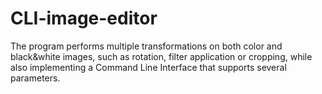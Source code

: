 # CLI-image-editor
The program performs multiple transformations on both color and black&amp;white images, such as rotation, filter application or cropping, while also implementing a Command Line Interface that supports several parameters.
